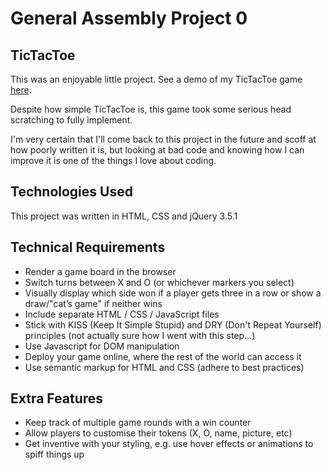 # General Assembly Project 0
## TicTacToe
This was an enjoyable little project. See a demo of my TicTacToe game [here](https://jyeharry.github.io/project0/).

Despite how simple TicTacToe is, this game took some serious head scratching to fully implement.

I'm very certain that I'll come back to this project in the future and scoff at how poorly written it is, but looking at bad code and knowing how I can improve it is one of the things I love about coding.

## Technologies Used
This project was written in HTML, CSS and jQuery 3.5.1

## Technical Requirements
- Render a game board in the browser
- Switch turns between X and O (or whichever markers you select)
- Visually display which side won if a player gets three in a row or show a draw/"cat’s game" if neither wins
- Include separate HTML / CSS / JavaScript files
- Stick with KISS (Keep It Simple Stupid) and DRY (Don't Repeat Yourself) principles (not actually sure how I went with this step...)
- Use Javascript for DOM manipulation
- Deploy your game online, where the rest of the world can access it
- Use semantic markup for HTML and CSS (adhere to best practices)

## Extra Features
- Keep track of multiple game rounds with a win counter
- Allow players to customise their tokens (X, O, name, picture, etc)
- Get inventive with your styling, e.g. use hover effects or animations to spiff things up
